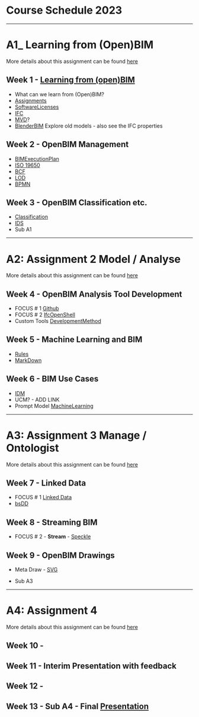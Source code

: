 # Course Schedule  2023
----------------------------------------------------------------
# A1_ Learning from (Open)BIM
More details about this assignment can be found [here](/Assingments/A1)
## Week 1 - [Learning from (open)BIM](/Concepts/Learn_from_BIM)
- What can we learn from (Open)BIM?
- [Assignments](/Assignments)
- [SoftwareLicenses](/Concepts/SoftwareLicenses)
- [IFC](/Concepts/IFC)
- [MVD](/Concepts/MVD)?
- [BlenderBIM](/Concepts/BlenderBIM) Explore old models - also see the IFC properties
  
## Week 2 - OpenBIM Management
- [BIMExecutionPlan](/Concepts/BIMExecutionPlan)
- [ISO 19650](/Concepts/ISO19650)
- [BCF](/Concepts/BCF)
- [LOD](/Concepts/LOD)
- [BPMN](/Concepts/BPMN)

## Week 3 - OpenBIM Classification etc.

- [Classification](/Concepts/Classification)
- [IDS](/Concepts/IDS)
- Sub A1
----------------------------------------------------------------
# A2: Assignment 2 Model / Analyse
More details about this assignment can be found [here](/Assingments/A2)

## Week 4 - OpenBIM Analysis Tool Development
- FOCUS # 1 [Github](/Concepts/Github)
- FOCUS # 2 [IfcOpenShell](/Concepts/IfcOpenShell)
- Custom Tools [DevelopmentMethod](/Concepts/DevelopmentMethod)

## Week 5 - Machine Learning and BIM
- [Rules](/Concepts/Rules)
- [MarkDown](/Concepts/MarkDown)

## Week 6 - BIM Use Cases
- [IDM](/Concepts/IDM)
- UCM? - ADD LINK
- Prompt Model [MachineLearning](/Concepts/MachineLearning)

------------------------------------------------------

# A3: Assignment 3 Manage / Ontologist
More details about this assignment can be found [here](/Assingments/A3)

## Week 7 - Linked Data
- FOCUS # 1 [Linked Data](/Concepts/LinkedData)
- [bsDD](/Concepts/bsDD)

## Week 8 - Streaming BIM
- FOCUS # 2 - **Stream** - [Speckle](/Concepts/Speckle)
  
## Week 9 - OpenBIM Drawings
- Meta Draw - [SVG](/Concepts/SVG)

- Sub A3

------------------------------------------------------

# A4: Assignment 4
More details about this assignment can be found [here](/Assingments/A4)

## Week 10 - 

## Week 11 - Interim Presentation with feedback

## Week 12 - 

## Week 13 - Sub A4 - Final [Presentation](Concepts/Presentation)

